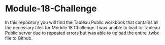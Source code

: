 # Module-18-Challenge

In this repository you will find the Tableau Public workbook that contains all the necessary files for Module 18 Challenge. I was unable to load to Tableau Public server due to repeated errors but was able to upload the entire .twbx file to Github.
